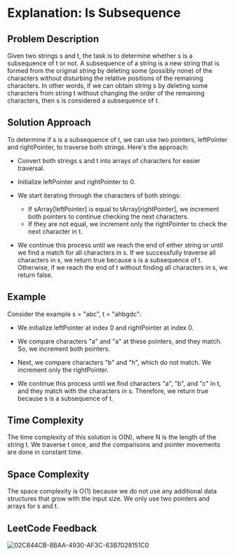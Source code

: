 # Explanation: Is Subsequence

## Problem Description
Given two strings s and t, the task is to determine whether s is a subsequence of t or not. A subsequence of a string is a new string that is formed from the original string by deleting some (possibly none) of the characters without disturbing the relative positions of the remaining characters. In other words, if we can obtain string s by deleting some characters from string t without changing the order of the remaining characters, then s is considered a subsequence of t.

## Solution Approach
To determine if s is a subsequence of t, we can use two pointers, leftPointer and rightPointer, to traverse both strings. Here's the approach:

- Convert both strings s and t into arrays of characters for easier traversal.

- Initialize leftPointer and rightPointer to 0.

- We start iterating through the characters of both strings:

  - If sArray[leftPointer] is equal to tArray[rightPointer], we increment both pointers to continue checking the next characters.
  - If they are not equal, we increment only the rightPointer to check the next character in t.
- We continue this process until we reach the end of either string or until we find a match for all characters in s. If we successfully traverse all characters in s, we return true because s is a subsequence of t. Otherwise, if we reach the end of t without finding all characters in s, we return false.

## Example
Consider the example s = "abc", t = "ahbgdc":

- We initialize leftPointer at index 0 and rightPointer at index 0.

- We compare characters "a" and "a" at these pointers, and they match. So, we increment both pointers.

- Next, we compare characters "b" and "h", which do not match. We increment only the rightPointer.

- We continue this process until we find characters "a", "b", and "c" in t, and they match with the characters in s. Therefore, we return true because s is a subsequence of t.

## Time Complexity
The time complexity of this solution is O(N), where N is the length of the string t. We traverse t once, and the comparisons and pointer movements are done in constant time.

## Space Complexity
The space complexity is O(1) because we do not use any additional data structures that grow with the input size. We only use two pointers and arrays for s and t.

## LeetCode Feedback

![02C844CB-8BAA-4930-AF3C-63B7028151C0](https://github.com/guilhermemello07/LeetCode-Swift/assets/72673965/bdee5056-e022-49ed-8ec6-84424110664d)
